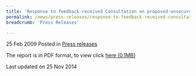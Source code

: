 ```yaml
---
title: 'Response to feedback-received Consultation on proposed-unsecured credit legislation'
permalink: /news/press-releases/response-to-feedback-received-consultation-on-proposed-unsecured-credit-legislation/
breadcrumb: 'Press Releases'

---
```



25 Feb 2009 Posted in [Press releases](/news/press-releases)

The report is in PDF format, to view click  [here (0.1MB)](/files/news/press-releases/2009/02/linkclick0af6.pdf)

<p class="right-side-updated">Last updated on 25 Nov 2014</p>
